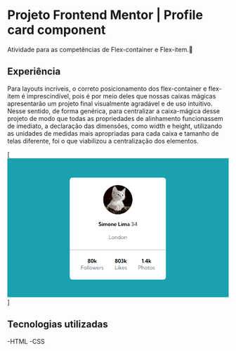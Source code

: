 # Projeto Frontend Mentor | Profile card component
Atividade para as competências de Flex-container e Flex-item.🎁 

## Experiência

Para layouts incríveis, o correto posicionamento dos flex-container e flex-item
é imprescindível, pois é por meio deles que nossas caixas mágicas apresentarão
um projeto final visualmente agradável e de uso intuitivo. Nesse sentido, de forma
genérica, para centralizar a caixa-mágica desse projeto de modo que todas as
propriedades de alinhamento funcionassem de imediato, a declaração das dimensões,
como width e height, utilizando as unidades de medidas mais apropriadas para
cada caixa e tamanho de telas diferente, foi o que viabilizou a centralização dos elementos.

[<img src="animacao-parallax.gif" alt=" gif da tela de perfil do usuario">]

## Tecnologias utilizadas
-HTML
-CSS
